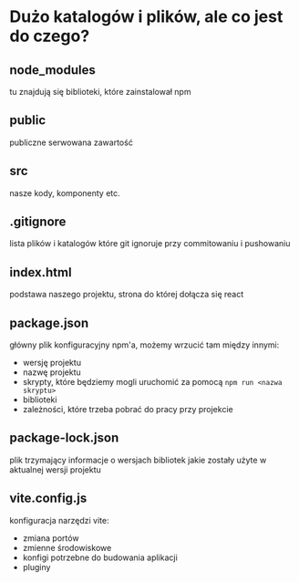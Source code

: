 # Dużo katalogów i plików, ale co jest do czego?

## node_modules
tu znajdują się biblioteki, które zainstalował npm
## public
publiczne serwowana zawartość
## src
nasze kody, komponenty etc.
## .gitignore
lista plików i katalogów które git ignoruje przy commitowaniu i pushowaniu
## index.html
podstawa naszego projektu, strona do której dołącza się react
## package.json
główny plik konfiguracyjny npm'a, możemy wrzucić tam między innymi:
- wersję projektu
- nazwę projektu
- skrypty, które będziemy mogli uruchomić za pomocą `npm run <nazwa skryptu>`
- biblioteki
- zależności, które trzeba pobrać do pracy przy projekcie
## package-lock.json
plik trzymający informacje o wersjach bibliotek jakie zostały użyte w aktualnej wersji projektu
## vite.config.js 
konfiguracja narzędzi vite:
- zmiana portów
- zmienne środowiskowe
- konfigi potrzebne do budowania aplikacji
- pluginy